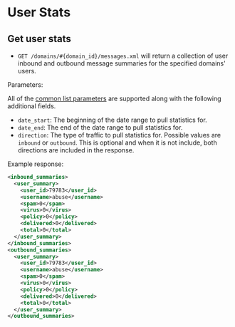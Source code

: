 User Stats
==========

Get user stats
--------------

* `GET /domains/#{domain_id}/messages.xml` will return a collection of user inbound and outbound message summaries for the specified domains' users.

Parameters:

All of the [common list parameters](https://github.com/virtualconnect/mailprotector-api#common-list-method-parameters) are supported along with the following additional fields.

* `date_start`: The beginning of the date range to pull statistics for.
* `date_end`: The end of the date range to pull statistics for.
* `direction`: The type of traffic to pull statistics for. Possible values are `inbound` or `outbound`. This is optional and when it is not include, both directions are included in the response.

Example response:

```xml
<inbound_summaries>
  <user_summary>
    <user_id>79783</user_id>
    <username>abuse</username>
    <spam>0</spam>
    <virus>0</virus>
    <policy>0</policy>
    <delivered>0</delivered>
    <total>0</total>
  </user_summary>
</inbound_summaries>
<outbound_summaries>
  <user_summary>
    <user_id>79783</user_id>
    <username>abuse</username>
    <spam>0</spam>
    <virus>0</virus>
    <policy>0</policy>
    <delivered>0</delivered>
    <total>0</total>
  </user_summary>
</outbound_summaries>
```